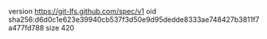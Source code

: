 version https://git-lfs.github.com/spec/v1
oid sha256:d6d0c1e623e39940cb537f3d50e9d95dedde8333ae748427b3811f7a477fd788
size 420
